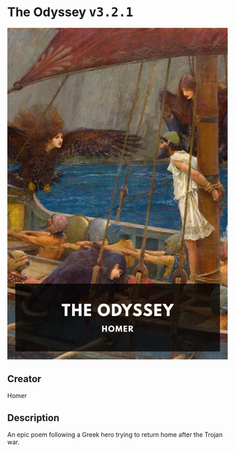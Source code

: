 
# The Odyssey <kbd>v3.2.1</kbd>

<center>
  <img src="./cover-1024.jpg"/>
</center>

## Creator
Homer

## Description
An epic poem following a Greek hero trying to return home after the Trojan war.
